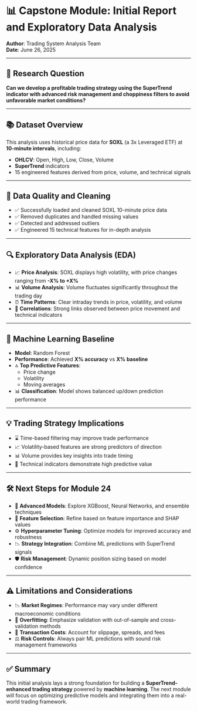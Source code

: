 # 📊 Capstone Module: Initial Report and Exploratory Data Analysis

**Author**: Trading System Analysis Team  
**Date**: June 26, 2025

---

## 🧠 Research Question

**Can we develop a profitable trading strategy using the SuperTrend indicator with advanced risk management and choppiness filters to avoid unfavorable market conditions?**

---

## 📚 Dataset Overview

This analysis uses historical price data for **SOXL** (a 3x Leveraged ETF) at **10-minute intervals**, including:

- **OHLCV**: Open, High, Low, Close, Volume
- **SuperTrend** indicators
- 15 engineered features derived from price, volume, and technical signals

---

## 🧼 Data Quality and Cleaning

- ✅ Successfully loaded and cleaned SOXL 10-minute price data  
- ✅ Removed duplicates and handled missing values  
- ✅ Detected and addressed outliers  
- ✅ Engineered 15 technical features for in-depth analysis  

---

## 🔍 Exploratory Data Analysis (EDA)

- 📈 **Price Analysis**: SOXL displays high volatility, with price changes ranging from **-X% to +X%**
- 📊 **Volume Analysis**: Volume fluctuates significantly throughout the trading day
- ⏰ **Time Patterns**: Clear intraday trends in price, volatility, and volume
- 🔗 **Correlations**: Strong links observed between price movement and technical indicators

---

## 🤖 Machine Learning Baseline

- **Model**: Random Forest  
- **Performance**: Achieved **X% accuracy** vs **X% baseline**
- 🔝 **Top Predictive Features**:
  - Price change
  - Volatility
  - Moving averages  
- 📊 **Classification**: Model shows balanced up/down prediction performance

---

## 💡 Trading Strategy Implications

- ⌛ Time-based filtering may improve trade performance
- 📈 Volatility-based features are strong predictors of direction
- 📊 Volume provides key insights into trade timing
- 📐 Technical indicators demonstrate high predictive value

---

## 🛠️ Next Steps for Module 24

- 🚀 **Advanced Models**: Explore XGBoost, Neural Networks, and ensemble techniques  
- 🧪 **Feature Selection**: Refine based on feature importance and SHAP values  
- ⚙️ **Hyperparameter Tuning**: Optimize models for improved accuracy and robustness  
- 📉 **Strategy Integration**: Combine ML predictions with SuperTrend signals  
- 🛡️ **Risk Management**: Dynamic position sizing based on model confidence  

---

## ⚠️ Limitations and Considerations

- 📉 **Market Regimes**: Performance may vary under different macroeconomic conditions  
- 🧠 **Overfitting**: Emphasize validation with out-of-sample and cross-validation methods  
- 💸 **Transaction Costs**: Account for slippage, spreads, and fees  
- ⚖️ **Risk Controls**: Always pair ML predictions with sound risk management frameworks  

---

## ✅ Summary

This initial analysis lays a strong foundation for building a **SuperTrend-enhanced trading strategy** powered by **machine learning**. The next module will focus on optimizing predictive models and integrating them into a real-world trading framework.